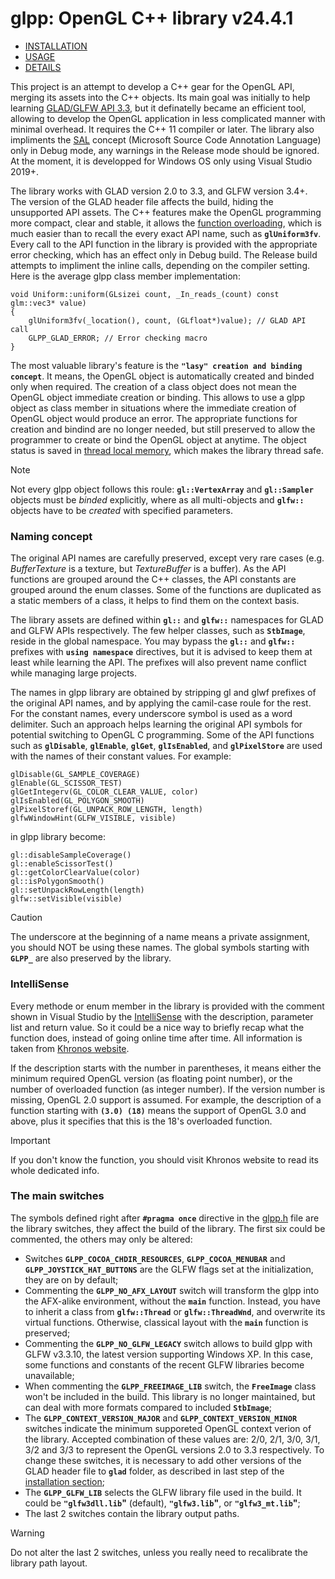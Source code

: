 # glpp: OpenGL C++ library v24.4.1

- [INSTALLATION](assets/INSTALLATION.md)
- [USAGE](assets/USAGE.md)
- [DETAILS](assets/DETAILS.md)

This project is an attempt to develop a C++ gear for the OpenGL API, merging its assets into the C++ objects. Its main goal was initially to help learning [GLAD/GLFW API 3.3](https://learnopengl.com/), but it definatelly became an efficient tool, allowing to develop the OpenGL application in less complicated manner with minimal overhead. It requires the C++ 11 compiler or later. The library also impliments the [SAL](https://learn.microsoft.com/en-us/cpp/code-quality/using-sal-annotations-to-reduce-c-cpp-code-defects) concept (Microsoft Source Code Annotation Language) only in Debug mode, any warnings in the Release mode should be ignored. At the moment, it is developped for Windows OS only using Visual Studio 2019+.

The library works with GLAD version 2.0 to 3.3, and GLFW version 3.4+. The version of the GLAD header file affects the build, hiding the unsupported API assets. The C++ features make the OpenGL programming more compact, clear and stable, it allows the [function overloading](https://learn.microsoft.com/en-us/cpp/cpp/function-overloading), which is much easier than to recall the every exact API name, such as **`glUniform3fv`**. Every call to the API function in the library is provided with the appropriate error checking, which has an effect only in Debug build. The Release build attempts to impliment the inline calls, depending on the compiler setting. Here is the average glpp class member implementation:
```
void Uniform::uniform(GLsizei count, _In_reads_(count) const glm::vec3* value)
{
	glUniform3fv(_location(), count, (GLfloat*)value); // GLAD API call
	GLPP_GLAD_ERROR; // Error checking macro
}
```
The most valuable library's feature is the **`"lasy" creation and binding concept`**. It means, the OpenGL object is automatically created and binded only when required. The creation of a class object does not mean the OpenGL object immediate creation or binding. This allows to use a glpp object as class member in situations where the immediate creation of OpenGL object would produce an error. The appropriate functions for creation and bindind are no longer needed, but still preserved to allow the programmer to create or bind the OpenGL object at anytime. The object status is saved in [thread local memory](https://learn.microsoft.com/en-us/cpp/c-language/thread-local-storage), which makes the library thread safe.

> [!NOTE]
> Not every glpp object follows this roule: **`gl::VertexArray`** and **`gl::Sampler`** objects must be _binded_ explicitly, where as all multi-objects and **`glfw::`** objects have to be _created_ with specified parameters.

### Naming concept
The original API names are carefully preserved, except very rare cases (e.g. _BufferTexture_ is a texture, but _TextureBuffer_ is a buffer). As the API functions are grouped around the C++ classes, the API constants are grouped around the enum classes. Some of the functions are duplicated as a static members of a class, it helps to find them on the context basis.

The library assets are defined within **`gl::`** and **`glfw::`** namespaces for GLAD and GLFW APIs respectively. The few helper classes, such as **`StbImage`**, reside in the global namespace. You may bypass the **`gl::`** and **`glfw::`** prefixes with **`using namespace`** directives, but it is advised to keep them at least while learning the API. The prefixes will also prevent name conflict while managing large projects. 

The names in glpp library are obtained by stripping gl and glwf prefixes of the original API names, and by applying the camil-case roule for the rest. For the constant names, every underscore symbol is used as a word delimiter. Such an approach helps learning the original API symbols for potential switching to OpenGL C programming. Some of the API functions such as **`glDisable`**, **`glEnable`**, **`glGet`**, **`glIsEnabled`**, and **`glPixelStore`** are used with the names of their constant values. For example:
```
glDisable(GL_SAMPLE_COVERAGE)
glEnable(GL_SCISSOR_TEST)
glGetIntegerv(GL_COLOR_CLEAR_VALUE, color)
glIsEnabled(GL_POLYGON_SMOOTH)
glPixelStoref(GL_UNPACK_ROW_LENGTH, length)
glfwWindowHint(GLFW_VISIBLE, visible)
```
in glpp library become:
```
gl::disableSampleCoverage()
gl::enableScissorTest()
gl::getColorClearValue(color)
gl::isPolygonSmooth()
gl::setUnpackRowLength(length)
glfw::setVisible(visible)
```
> [!CAUTION]
> The underscore at the beginning of a name means a private assignment, you should NOT be using these names. The global symbols starting with **`GLPP_`** are also preserved by the library.

### IntelliSense
Every methode or enum member in the library is provided with the comment shown in Visual Studio by the [IntelliSense](https://learn.microsoft.com/en-us/visualstudio/ide/using-intellisense) with the description, parameter list and return value. So it could be a nice way to briefly recap what the function does, instead of going online time after time. All information is taken from [Khronos website](https://registry.khronos.org/OpenGL-Refpages/gl4/).

If the description starts with the number in parentheses, it means either the minimum required OpenGL version (as floating point number), or the number of overloaded function (as integer number). If the version number is missing, OpenGL 2.0 support is assumed. For example, the description of a function starting with **`(3.0) (18)`** means the support of OpenGL 3.0 and above, plus it specifies that this is the 18's overloaded function.

> [!IMPORTANT]
> If you don't know the function, you should visit Khronos website to read its whole dedicated info.

### The main switches
The symbols defined right after **`#pragma once`** directive in the [glpp.h](Common/include/glpp/glpp.h) file are the library switches, they affect the build of the library. The first six could be commented, the others may only be altered:
- Switches **`GLPP_COCOA_CHDIR_RESOURCES`**, **`GLPP_COCOA_MENUBAR`** and **`GLPP_JOYSTICK_HAT_BUTTONS`** are the GLFW flags set at the initialization, they are on by default;
- Commenting the **`GLPP_NO_AFX_LAYOUT`** switch will transform the glpp into the AFX-alike environment, without the **`main`** function. Instead, you have to inherit a class from **`glfw::Thread`** or **`glfw::ThreadWnd`**, and overwrite its virtual functions. Otherwise, classical layout with the **`main`** function is preserved;
- Commenting the **`GLPP_NO_GLFW_LEGACY`** switch allows to build glpp with GLFW v3.3.10, the latest version supporting Windows XP. In this case, some functions and constants of the recent GLFW libraries become unavailable;
- When commenting the **`GLPP_FREEIMAGE_LIB`** switch, the **`FreeImage`** class won't be included in the build. This library is no longer maintained, but can deal with more formats compared to included **`StbImage`**;
- The **`GLPP_CONTEXT_VERSION_MAJOR`** and **`GLPP_CONTEXT_VERSION_MINOR`** switches indicate the minimum supporeted OpenGL context verion of the library. Accepted combination of these values are: 2/0, 2/1, 3/0, 3/1, 3/2 and 3/3 to represent the OpenGL versions 2.0 to 3.3 respectively. To change these switches, it is necessary to add other versions of the GLAD header file to **`glad`** folder, as described in last step of the [installation section](assets/INSTALLATION.md);
- The **`GLPP_GLFW_LIB`** selects the GLFW library file used in the build. It could be **`"glfw3dll.lib`"** (default), **`"glfw3.lib`"**, or **`"glfw3_mt.lib`"**;
- The last 2 switches contain the library output paths.

> [!WARNING]
> Do not alter the last 2 switches, unless you really need to recalibrate the library path layout.
